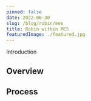```yaml
---
pinned: false
date: 2022-06-30
slug: /blog/robin/mes
title: Robin within MES
featuredImage: ./featured.jpg
---
```


Introduction

## Overview

## Process
